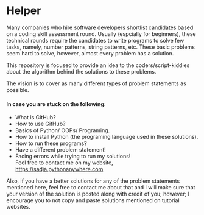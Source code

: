 # Helper

Many companies who hire software developers shortlist candidates based on a coding skill assessment round. Usually (espcially for beginners), these technical rounds require the candidates to write programs to solve few tasks, namely, number patterns, string patterns, etc.
These basic problems seem hard to solve, however, almost every problem has a solution.

This repository is focused to provide an idea to the coders/script-kiddies about the algorithm behind the solutions to these problems.

The vision is to cover as many different types of problem statements as possible.

#### In case you are stuck on the following:
 * What is GitHub?
 * How to use GitHub?
 * Basics of Python/ OOPs/ Programing.
 * How to install Python (the programing language used in these solutions).
 * How to run these programs?
 * Have a different problem statement!
 * Facing errors while trying to run my solutions!   
Feel free to contact me on my website, https://sadja.pythonanywhere.com

Also, if you have a better solutions for any of the problem statements mentioned here, feel free to contact me about that and I will make sure that your version of the solution is posted along with credit of you; however; I encourage you to not copy and paste solutions mentioned on tutorial websites.
